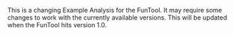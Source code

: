 This is a changing Example Analysis for the FunTool. It may require some changes to work with the currently available versions. This will be updated when the FunTool hits version 1.0.
